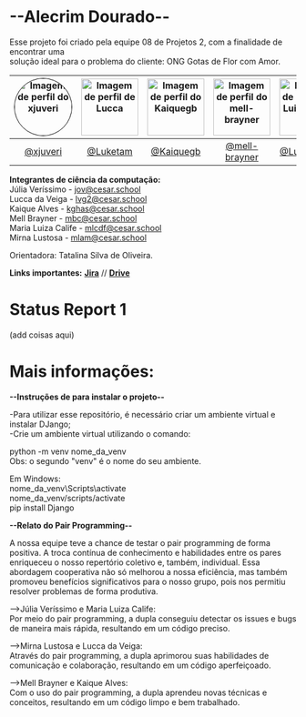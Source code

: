 # --Alecrim Dourado--

Esse projeto foi criado pela equipe 08 de Projetos 2, com a finalidade de encontrar uma<br>
solução ideal para o problema do cliente: ONG Gotas de Flor com Amor.


| <img src="https://github.com/xjuveri.png" alt="Imagem de perfil do xjuveri" style="border-radius: 50%; border: 1px solid #000; width: 100px; height: 100px;"> | <img src="https://github.com/Luketam.png" alt="Imagem de perfil de Lucca" width="100" height="100"> | <img src="https://github.com/Kaiquegb.png" alt="Imagem de perfil do Kaiquegb" width="100" height="100"> | <img src="https://github.com/mell-brayner.png" alt="Imagem de perfil do mell-brayner" width="100" height="100"> | <img src="https://github.com/LuizaCalife.png" alt="Imagem de perfil do LuizaCalife" width="100" height="100"> | <img src="https://github.com/mihlamonteiro.png" alt="Imagem de perfil do mihlamonteiro" width="100" height="100"> |
| :----------------------------------------------------------------------------------------------------: | :----------------------------------------------------------------------------------------------------: | :----------------------------------------------------------------------------------------------------: | :----------------------------------------------------------------------------------------------------: | :----------------------------------------------------------------------------------------------------: | :----------------------------------------------------------------------------------------------------: |
| [@xjuveri](https://github.com/xjuveri) | [@Luketam](https://github.com/Luketam) | [@Kaiquegb](https://https://github.com/Kaiquegb)                                      | [@mell-brayner](https://https://github.com/mell-brayner)  | [@LuizaCalife](https://github.com/LuizaCalife)                                                              | [@mihlamonteiro](https://github.com/mihlamonteiro)                                                              |


**Integrantes de ciência da computação:** <br/>
Júlia Veríssimo - jov@cesar.school <br/>
Lucca da Veiga - lvg2@cesar.school <br/>
Kaique Alves - kghas@cesar.school <br/>
Mell Brayner - mbc@cesar.school <br/>
Maria Luiza Calife - mlcdf@cesar.school <br/>
Mirna Lustosa - mlam@cesar.school <br/>
  
Orientadora: Tatalina Silva de Oliveira.


**Links importantes:**
[**Jira**](https://nossojogo.atlassian.net/jira/software/projects/PROJ/boards/8) // [**Drive**](https://docs.google.com/document/d/16w1LVo044dzdBi4wykbR3jlEJW5XkNC2HyWPhA7UsNA/edit) <br/>

# Status Report 1

(add coisas aqui)

# Mais informações:

**--Instruções de para instalar o projeto--**

-Para utilizar esse repositório, é necessário criar um ambiente virtual e instalar DJango;<br>
-Crie um ambiente virtual utilizando o comando:<br>

python -m venv nome_da_venv<br>
Obs: o segundo "venv" é o nome do seu ambiente.

Em Windows:<br>
nome_da_venv\Scripts\activate<br>
nome_da_venv/scripts/activate<br>
pip install Django<br>

**--Relato do Pair Programming--**

A nossa equipe teve a chance de testar o pair programming de forma positiva. A troca contínua de conhecimento e habilidades entre os pares enriqueceu o nosso repertório coletivo e, também, individual. Essa abordagem cooperativa não só melhorou a nossa eficiência, mas também promoveu benefícios significativos para o nosso grupo, pois nos permitiu resolver problemas de forma produtiva. <br/>

-->Júlia Veríssimo e Maria Luiza Calife:<br/>
Por meio do pair programming, a dupla conseguiu detectar os issues e bugs de maneira mais rápida, resultando em um código preciso. <br/>

-->Mirna Lustosa e Lucca da Veiga:<br/>
Através do pair programming, a dupla aprimorou suas habilidades de comunicação e colaboração, resultando em um código aperfeiçoado. <br/>

-->Mell Brayner e Kaique Alves:<br/>
Com o uso do pair programming, a dupla  aprendeu novas técnicas e conceitos, resultando em um código limpo e bem trabalhado. <br/>
